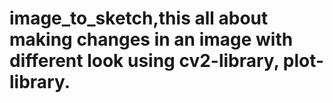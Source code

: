 # image_to_sketch,this all about making changes in an image with different look using cv2-library, plot-library.

